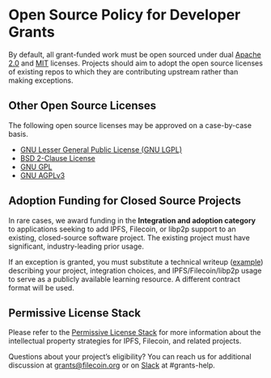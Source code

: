# Open Source Policy for Developer Grants

By default, all grant-funded work must be open sourced under dual [Apache 2.0](http://www.apache.org/licenses/LICENSE-2.0) 
and [MIT](http://opensource.org/licenses/MIT) licenses. Projects should aim to adopt the open source 
licenses of existing repos to which they are contributing upstream rather than making exceptions. 

## Other Open Source Licenses  

The following open source licenses may be approved on a case-by-case basis.  

- [GNU Lesser General Public License (GNU LGPL)](https://choosealicense.com/licenses/lgpl-3.0/)
- [BSD 2-Clause License](https://opensource.org/licenses/BSD-2-Clause)
- [GNU GPL](https://choosealicense.com/licenses/gpl-3.0/)
- [GNU AGPLv3](https://choosealicense.com/licenses/agpl-3.0/)

## Adoption Funding for Closed Source Projects
In rare cases, we award funding in the **Integration and adoption category** to applications seeking to add 
IPFS, Filecoin, or libp2p support to an existing, closed-source software project. The existing project 
must have significant, industry-leading prior usage. 

If an exception is granted, you must substitute a technical writeup ([example](https://blog.ipfs.io/2021-12-17-omnilingo/)) 
describing your project, integration choices, and IPFS/Filecoin/libp2p usage to serve as a publicly 
available learning resource. A different contract format will be used.


## Permissive License Stack
Please refer to the [Permissive License Stack](https://protocol.ai/blog/announcing-the-permissive-license-stack/) 
for more information about the intellectual property strategies for IPFS, Filecoin, and related projects.

Questions about your project’s eligibility? You can reach us for additional discussion at grants@filecoin.org 
or on [Slack](https://filecoin.io/slack) at #grants-help. 

